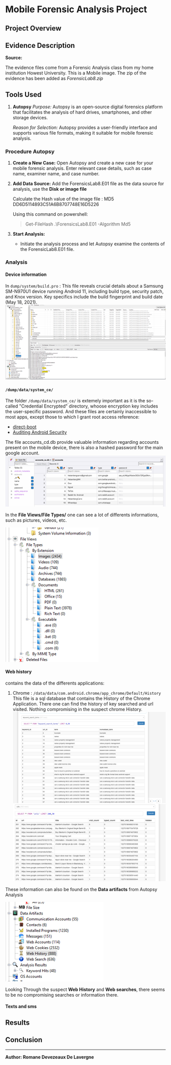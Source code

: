 # Mobile Forensic Analysis Project

## Project Overview


## Evidence Description


**Source:**

The evidence files come from a Forensic Analysis class from my home institution Howest University. This is a Mobile image. 
The zip of the evidence has been added as *ForensicLab8.zip*

## Tools Used

1. **Autopsy**
   *Purpose:* Autopsy is an open-source digital forensics platform that facilitates the analysis of hard drives, smartphones, and other storage devices.
   
   *Reason for Selection:* Autopsy provides a user-friendly interface and supports various file formats, making it suitable for mobile forensic analysis.

### Procedure Autopsy

1. **Create a New Case:**
   Open Autopsy and create a new case for your mobile forensic analysis. Enter relevant case details, such as case name, examiner name, and case number.

2. **Add Data Source:**
   Add the ForensicsLab8.E01 file as the data source for analysis, use the **Disk or image file**
   
   Calculate the Hash value of the image file : MD5             DD6D5114893C51A6B8707748E16D5226

   Using this command on powershell:
   > Get-FileHash .\ForensicsLab8.E01 -Algorithm Md5

4. **Start Analysis:**
   - Initiate the analysis process and let Autopsy examine the contents of the ForensicLab8.E01 file.

### Analysis

#### Device information
In `dump/system/build.pro` : This file reveals crucial details about a Samsung SM-N970U1 device running Android 11, including build type, security patch, and Knox version. Key specifics include the build fingerprint and build date (May 18, 2021). ![](/Discoveries/device-informations.png)

#### `/dump/data/system_ce/`
The folder `/dump/data/system_ce/` is extemely important as it is the so-called "Credential Encrypted" directory, whoose encryption key includes the user-specific password. And these files are certainly inaccessible to most apps, except those to which I grant root access
reference: 
   - [direct-boot](https://developer.android.com/privacy-and-security/direct-boot)
   - [Auditing Android Security](https://tech.michaelaltfield.net/2018/11/09/android-security-auditing-investigating-unauthorized-screenshots/)


The file accounts_cd.db provide valuable information regarding accounts present on the mobile device, there is also a hashed password for the main google account.
![](/Discoveries/accounts_ce.png)

In the **File Views/File Types/** one can see a lot of differents informations, such as pictures, videos, etc.

![](/Discoveries/FilesType.png)

#### Web history
contains the data of the differents applications:

1. Chrome : `/data/data/com.android.chrome/app_chrome/Default/History`
This file is a sql database that contains the History of the Chrome Application. There one can find the history of key searched and url visited.
Nothing compromising in the suspect chrome History.
![](/Discoveries/history-google-chrome.png)
![](/Discoveries/url-google-chrome.png)


These information can also be found on the **Data artifacts** from Autopsy Analysis 

![](/Discoveries/Data-articafts.png)

Looking Through the suspect **Web History** and **Web searches**, there seems to be no compromising searches or information there.

#### Texts and sms

## Results


## Conclusion



---

**Author: Romane Devezeaux De Lavergne**

